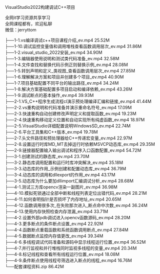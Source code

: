 VisualStudio2022构建调试C++项目

全网it学习资源共享学习<br>全网课程都有，欢迎私聊<br>微信：jerryttom<br>

├──1-1.vs编译调试c++项目课程介绍_ev.mp4 25.52M<br> ├──1-10.调试监控变量值和调用堆栈查看函数调用层次_ev.mp4 31.86M<br> ├──1-2.visual_studio_2022安装_ev.mp4 34.90M<br> ├──1-3.编辑器使用说明和测试类代码准备_ev.mp4 32.58M<br> ├──1-4.文件查找和替换代码示例正则替换示例_ev.mp4 28.08M<br> ├──1-5.转到声明和定义_类视图_查看函数调用层次_ev.mp4 27.85M<br> ├──1-6.理解解决方案和项目并创建多个项目_ev.mp4 40.90M<br> ├──1-7.项目基础配置不同平台的输出路径_ev.mp4 34.24M<br> ├──1-8.解决方案基础配置多项目启动和编译依赖_ev.mp4 43.26M<br> ├──1-9.调试断点的基本操作_ev.mp4 39.93M<br> ├──2-1.VS_C++程序生成流程cl演示预处理编译汇编和链接_ev.mp4 41.44M<br> ├──2-2.vs重构说明和代码准备并演示重命名符号_ev.mp4 17.09M<br> ├──2-3.快速重构自动创建修改声明定义和提取函数_ev.mp4 19.23M<br> ├──2-4.快速重构移动定义位置和自动实现所有纯虚函数_ev.mp4 18.97M<br> ├──2-5.VisualStudio详细配置说明WindowsSD_ev.mp4 22.74M<br> ├──2-6.平台工具集和C++版本_ev.mp4 19.78M<br> ├──2-7.头文件路径和预处理器给C++传递宏变量_ev.mp4 22.97M<br> ├──2-8.设置运行时库MD_MT去掉运行时依赖MSVCP动态库_ev.mp4 29.35M<br> ├──2-9.链接器配置输入输出调试和程序入口函数配置_ev.mp4 54.72M<br> ├──3-1.创建测试的静态库_ev.mp4 23.70M<br> ├──3-2.静态库调用配置和运行时库冲突解决_ev.mp4 35.18M<br> ├──3-3.动态库的作用_示例创建和配置动态库_ev.mp4 36.79M<br> ├──3-4.动态库的调用和dllexport的作用_ev.mp4 43.17M<br> ├──3-5.动态库为什么要加dllimport汇编调试分析_ev.mp4 28.68M<br> ├──4-1.测试三方库opencv渲染一副图片_ev.mp4 36.98M<br> ├──4-10.模拟死锁通过全部中断和线程列表定位出错代码_ev.mp4 28.21M<br> ├──4-11.如何查明指针是否损坏了内存地址_ev.mp4 20.65M<br> ├──4-12.函数调用很多次_在失败那次进入_断点命中次数_ev.mp4 36.24M<br> ├──4-13.使用内存快照检查内存泄漏_ev.mp4 33.71M<br> ├──4-2.设置外部pdb调试进入opencv函数源码_ev.mp4 28.20M<br> ├──4-3.更多断点的条件断点设置_ev.mp4 22.92M<br> ├──4-4.函数断点重载函数和系统函数调用断点_ev.mp4 27.84M<br> ├──4-5.数据断点监控内存值更改_ev.mp4 39.34M<br> ├──4-6.多线程调试代码准备和源码中显示线程运行位置_ev.mp4 36.52M<br> ├──4-7.并行监视和并行堆栈同时监视多线程的变量_ev.mp4 20.34M<br> ├──4-8.标记线程和查看所有线程运行位置_ev.mp4 18.08M<br> ├──4-9.条件断点使用线程号筛选进入断点的线程_ev.mp4 16.76M<br> └──配套课程资料.zip 86.42M